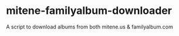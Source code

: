 # mitene-familyalbum-downloader
A script to download albums from both mitene.us &amp; familyalbum.com
